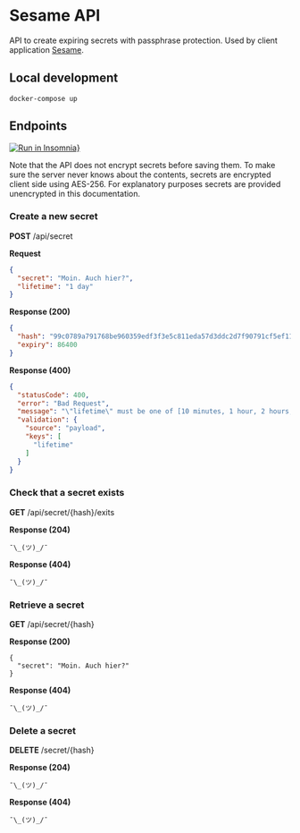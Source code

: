 # Sesame API

API to create expiring secrets with passphrase protection. Used by client application [Sesame](https://github.com/atelierdisko/sesame).


## Local development
```shell script
docker-compose up
```

## Endpoints

[![Run in Insomnia}](https://insomnia.rest/images/run.svg)](https://insomnia.rest/run/?label=Sesame&uri=https%3A%2F%2Fraw.githubusercontent.com%2Fatelierdisko%2Fsesame-api%2Fmaster%2Finsomnia.json)

Note that the API does not encrypt secrets before saving them. To make sure the server never knows about the contents, secrets are encrypted client side using AES-256. For explanatory purposes secrets are provided unencrypted in this documentation.

### Create a new secret

**POST** /api/secret

**Request**
```json
{
  "secret": "Moin. Auch hier?",
  "lifetime": "1 day"
}
```

**Response (200)**
```json
{
  "hash": "99c0789a791768be960359edf3f3e5c811eda57d3ddc2d7f90791cf5ef111f2c",
  "expiry": 86400
}
```

**Response (400)**
```json
{
  "statusCode": 400,
  "error": "Bad Request",
  "message": "\"lifetime\" must be one of [10 minutes, 1 hour, 2 hours, 8 hours, 1 day, 7 days]",
  "validation": {
    "source": "payload",
    "keys": [
      "lifetime"
    ]
  }
}
```

### Check that a secret exists
**GET** /api/secret/{hash}/exits

**Response (204)**
```
¯\_(ツ)_/¯
```


**Response (404)**
```
¯\_(ツ)_/¯
```

### Retrieve a secret
**GET** /api/secret/{hash}

**Response (200)**
```
{
  "secret": "Moin. Auch hier?"
}
```

**Response (404)**
```
¯\_(ツ)_/¯
```

### Delete a secret
**DELETE** /secret/{hash}

**Response (204)**
```
¯\_(ツ)_/¯
```

**Response (404)**
```
¯\_(ツ)_/¯
```